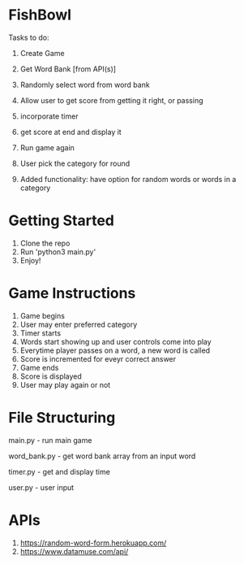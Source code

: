 # FishBowl

Tasks to do:

1. Create Game

2. Get Word Bank [from API(s)]

3. Randomly select word from word bank

4. Allow user to get score from getting it right, or passing

5. incorporate timer

6. get score at end and display it

7. Run game again

8. User pick the category for round

9. Added functionality: have option for random words or words in a category

# Getting Started
1. Clone the repo
2. Run 'python3 main.py'
3. Enjoy!
# Game Instructions

1. Game begins
2. User may enter preferred category
3. Timer starts 
4. Words start showing up and user controls come into play 
5. Everytime player passes on a word, a new word is called 
6. Score is incremented for eveyr correct answer 
7. Game ends 
8. Score is displayed
9. User may play again or not



# File Structuring

main.py - run main game

word_bank.py - get word bank array from an input word

timer.py - get and display time

user.py - user input

# APIs
1. https://random-word-form.herokuapp.com/
2. https://www.datamuse.com/api/
